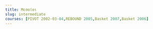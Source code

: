 ```yaml
---
title: Μεσαίοι
slug: intermediate
courses: [PIVOT 2002-03-04,REBOUND 2005,Basket 2007,Basket 2006]
---
```

